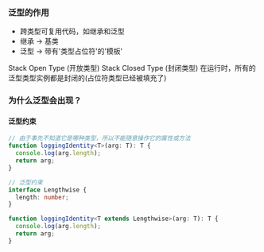 ### 泛型的作用

- 跨类型可复用代码，如继承和泛型
- 继承 -> 基类
- 泛型 -> 带有'类型占位符'的'模板'

Stack<T> Open Type (开放类型)
Stack<number> Closed Type (封闭类型)
在运行时，所有的泛型类型实例都是封闭的(占位符类型已经被填充了)

### 为什么泛型会出现？

#### 泛型约束

```ts
// 由于事先不知道它是哪种类型，所以不能随意操作它的属性或方法
function loggingIdentity<T>(arg: T): T {
  console.log(arg.length);
  return arg;
}

// 泛型约束
interface Lengthwise {
  length: number;
}

function loggingIdentity<T extends Lengthwise>(arg: T): T {
  console.log(arg.length);
  return arg;
}
```
